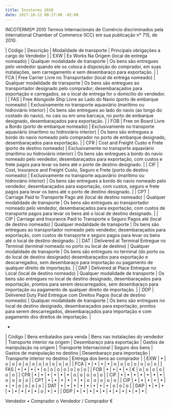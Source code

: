 ```yaml
---
title: Incoterms 2010
date: 2017-10-23 00:17:00 -02:00
---
```


INCOTERMS® 2010
Termos Internacionais de Comércio discriminados pela International Chamber of Commerce (ICC) em sua publicação n° 715, de 2010.

| Código | Descrição | Modalidade de transporte | Principais obrigações a cargo do Vendedor |
| EXW | Ex Works Na Origem (local de entrega nomeado) | Qualquer modalidade de transporte | Os bens são entregues pelo vendedor quando ele os coloca à disposição do comprador, em suas instalações, sem carregamento e sem desembaraço para exportação. |
| FCA | Free Carrier Livre no Transportador (local de entrega nomeado) | Qualquer modalidade de transporte | Os bens são entregues ao transportador designado pelo comprador; desembaraçados para exportação e carregados, se o local de entrega for o domicílio do vendedor. | 
| FAS | Free Alongside Ship Livre ao Lado do Navio (porto de embarque nomeado) | Exclusivamente no transporte aquaviário (marítimo ou hidroviário interior) | Os bens são entregues ao lado do navio (ao longo do costado do navio), no cais ou em uma barcaça, no porto de embarque designado, desembaraçados para exportação. | 
| FOB | Free on Board Livre a Bordo (porto de embarque nomeado) | 	Exclusivamente no transporte aquaviário (marítimo ou hidroviário interior) | Os bens são entregues a bordo do navio nomeado pelo comprador no porto de embarque designado, desembaraçados para exportação. | 
| CFR | Cost and Freight Custo e Frete (porto de destino nomeado) | 	Exclusivamente no transporte aquaviário (marítimo ou hidroviário interior) | Os bens são entregues a bordo do navio nomeado pelo vendedor, desembaraçados para exportação, com custos e frete pagos para levar os bens até o porto de destino designado. | 
| CIF | Cost, Insurance and Freight Custo, Seguro e Frete (porto de destino nomeado) | Exclusivamente no transporte aquaviârio (marítimo ou hidroviáno interior) | Os bens são entregues a bordo do navio nomeado pelo vendedor, desembaraçados para exportação, com custos, seguro e frete pagos para levar os bens até o porto de destino designado. | 
| CPT | Carriage Paid to Transporte Pago até (local de destino nomeado) | Qualquer modalidade de transporte | Os bens são entregues ao transportador nomeado pelo vendedor, desembaraçados para exportação, com custos de transporte pagos para levar os bens até o local de destino designado. | 
| CIP | Carriage and Insurance Paid to Transporte e Seguro Pagos até (local de destino nomeado) | Qualquer modalidade de transporte | Os bens são entregues ao transportador nomeado pelo vendedor, desembaraçados para exportação, com custos de transporte e seguro pagos para levar os bens até o local de destino designado. | 
| DAT | Delivered at Terminal Entregue no Terminal (terminal nomeado no porto ou local de destino) | Qualquer modalidade de transporte | Os bens são entregues no terminal (do porto ou do local de destino designado) desembaraçados para exportação e descarregados, sem desembaraço para importação ou pagamento de qualquer direito de importação. |
| DAP | Delivered at Place Entregue no Local (local de destino nomeado) | Qualquer modalidade de transporte | Os bens são entregues no local de destino designado, desembaraçados para exportação, prontos para serem descarregados, sem desembaraço para importação ou pagamento de qualquer direito de importação. |
| DDP | Delivered Duty Paid Entregue com Direitos Pagos (local de destino nomeado) | Qualquer modalidade de transporte | Os bens são entregues no local de destino designado, desembaraçados para exportação, prontos para serem descarregados, desembaraçados para importação e com pagamento dos direitos de importação. |

-

| Código | Bens embalados para venda | Bens nas instalações do vendedor | Transporte interior na origem | Desembaraço para exportação | Gastos de	manipulação na origem | Transporte Internacional | Seguro dos bens | Gastos de manipulação no destino | Desembaraço para importação | Transporte interior no destino | Entrega dos bens ao comprador |
| EXW | • | o | o | o | o | o | o | o | o | o | o |
| FCA | • | • | • | • | o | o | o | o | o | o | o |
| FAS | • | • | • | • | o | o | o | o | o | o | o |
| FOB | • | • | • | • | € | o | o | o | o | o | o |
| CFR | • | • | • | • | • | • | o | o | o | o | o |
| CIF | • | • | • | • | • | • | • | o | o | o | o |
| CPT | • | • | • | • | • | • | o | o | o | o | o |
| CIP | • | • | • | • | • | • | • | o | o | o | o |
| DAT | • | • | • | • | • | • | • | • | o | o | o |
| DAP | • | • | • | • | • | • | • | • | o | • | • |
| DDP | • | • | • | • | • | • | • | • | • | • | • |

Vendedor • Comprador o Vendedor / Comprador €